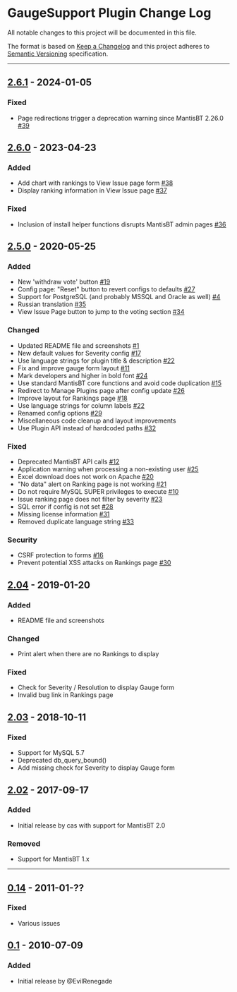 # GaugeSupport Plugin Change Log

All notable changes to this project will be documented in this file.

The format is based on [Keep a Changelog](http://keepachangelog.com/)
and this project adheres to [Semantic Versioning](http://semver.org/)
specification.

--------------------------------------------------------------------------------

## [2.6.1] - 2024-01-05

### Fixed

- Page redirections trigger a deprecation warning since MantisBT 2.26.0
  [#39](https://github.com/mantisbt-plugins/GaugeSupport/issues/39)


## [2.6.0] - 2023-04-23

### Added

- Add chart with rankings to View Issue page form
  [#38](https://github.com/mantisbt-plugins/GaugeSupport/issues/38)
- Display ranking information in View Issue page
  [#37](https://github.com/mantisbt-plugins/GaugeSupport/issues/37)

### Fixed

- Inclusion of install helper functions disrupts MantisBT admin pages
  [#36](https://github.com/mantisbt-plugins/GaugeSupport/issues/36)


## [2.5.0] - 2020-05-25 

### Added

- New 'withdraw vote' button
  [#19](https://github.com/mantisbt-plugins/GaugeSupport/issues/19)
- Config page: "Reset" button to revert configs to defaults
  [#27](https://github.com/mantisbt-plugins/GaugeSupport/issues/27)
- Support for PostgreSQL (and probably MSSQL and Oracle as well)
  [#4](https://github.com/mantisbt-plugins/GaugeSupport/issues/4)
- Russian translation
  [#35](https://github.com/mantisbt-plugins/GaugeSupport/issues/35)
- View Issue Page button to jump to the voting section 
  [#34](https://github.com/mantisbt-plugins/GaugeSupport/issues/34)

### Changed

- Updated README file and screenshots
  [#1](https://github.com/mantisbt-plugins/GaugeSupport/issues/1)
- New default values for Severity config
  [#17](https://github.com/mantisbt-plugins/GaugeSupport/issues/17)
- Use language strings for plugin title & description
  [#22](https://github.com/mantisbt-plugins/GaugeSupport/issues/22)
- Fix and improve gauge form layout
  [#11](https://github.com/mantisbt-plugins/GaugeSupport/issues/11)
- Mark developers and higher in bold font
  [#24](https://github.com/mantisbt-plugins/GaugeSupport/issues/24)
- Use standard MantisBT core functions and avoid code duplication
  [#15](https://github.com/mantisbt-plugins/GaugeSupport/issues/15)
- Redirect to Manage Plugins page after config update
  [#26](https://github.com/mantisbt-plugins/GaugeSupport/issues/26)
- Improve layout for Rankings page
  [#18](https://github.com/mantisbt-plugins/GaugeSupport/issues/18)
- Use language strings for column labels
  [#22](https://github.com/mantisbt-plugins/GaugeSupport/issues/22)
- Renamed config options
  [#29](https://github.com/mantisbt-plugins/GaugeSupport/issues/29)
- Miscellaneous code cleanup and layout improvements
- Use Plugin API instead of hardcoded paths
  [#32](https://github.com/mantisbt-plugins/GaugeSupport/issues/32)

### Fixed

- Deprecated MantisBT API calls
  [#12](https://github.com/mantisbt-plugins/GaugeSupport/issues/12)
- Application warning when processing a non-existing user
  [#25](https://github.com/mantisbt-plugins/GaugeSupport/issues/25)
- Excel download does not work on Apache
  [#20](https://github.com/mantisbt-plugins/GaugeSupport/issues/20)
- "No data" alert on Ranking page is not working
  [#21](https://github.com/mantisbt-plugins/GaugeSupport/issues/21)
- Do not require MySQL SUPER privileges to execute
  [#10](https://github.com/mantisbt-plugins/GaugeSupport/issues/10)
- Issue ranking page does not filter by severity
  [#23](https://github.com/mantisbt-plugins/GaugeSupport/issues/23)
- SQL error if config is not set
  [#28](https://github.com/mantisbt-plugins/GaugeSupport/issues/28)
- Missing license information
  [#31](https://github.com/mantisbt-plugins/GaugeSupport/issues/31)
- Removed duplicate language string
  [#33](https://github.com/mantisbt-plugins/GaugeSupport/issues/33)

### Security

- CSRF protection to forms
  [#16](https://github.com/mantisbt-plugins/GaugeSupport/issues/16)
- Prevent potential XSS attacks on Rankings page
  [#30](https://github.com/mantisbt-plugins/GaugeSupport/issues/30)


## [2.04] - 2019-01-20

### Added

- README file and screenshots

### Changed

- Print alert when there are no Rankings to display

### Fixed

- Check for Severity / Resolution to display Gauge form
- Invalid bug link in Rankings page


## [2.03] - 2018-10-11

### Fixed

- Support for MySQL 5.7
- Deprecated db_query_bound()
- Add missing check for Severity to display Gauge form

## [2.02] - 2017-09-17

### Added

- Initial release by cas with support for MantisBT 2.0

### Removed

- Support for MantisBT 1.x

---------

## [0.14] - 2011-01-??

### Fixed

- Various issues


## [0.1] - 2010-07-09

### Added

- Initial release by @EvilRenegade


[Unreleased]: https://github.com/mantisbt-plugins/GaugeSupport/compare/v2.6.1...HEAD

[2.6.1]: https://github.com/mantisbt-plugins/GaugeSupport/compare/v2.6.0....v2.6.1
[2.6.0]: https://github.com/mantisbt-plugins/GaugeSupport/compare/v2.5.0...v2.6.0
[2.5.0]: https://github.com/mantisbt-plugins/GaugeSupport/compare/v2.04....v2.5.0
[2.04]: https://github.com/mantisbt-plugins/GaugeSupport/compare/v2.03...v2.04
[2.03]: https://github.com/mantisbt-plugins/GaugeSupport/compare/v2.02...v2.03
[2.02]: https://github.com/mantisbt-plugins/GaugeSupport/commit/v2.02

[0.14]: https://github.com/EvilRenegade/Gauge-Support/compare/2cc8f659a521278693eca10af5087dd74e680404...387fbed5c10f1be04e2ecc7d281f66dc3c81d560
[0.1]: https://github.com/EvilRenegade/Gauge-Support/commit/2cc8f659a521278693eca10af5087dd74e680404
